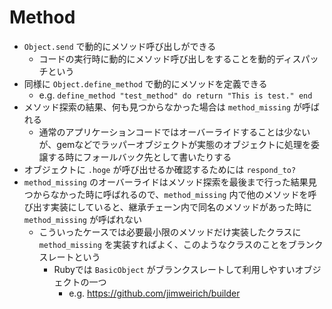 # Method

- `Object.send` で動的にメソッド呼び出しができる
    - コードの実行時に動的にメソッド呼び出しをすることを動的ディスパッチという
- 同様に `Object.define_method` で動的にメソッドを定義できる
    - e.g. `define_method "test_method" do return "This is test." end`
- メソッド探索の結果、何も見つからなかった場合は `method_missing` が呼ばれる
    - 通常のアプリケーションコードではオーバーライドすることは少ないが、gemなどでラッパーオブジェクトが実態のオブジェクトに処理を委譲する時にフォールバック先として書いたりする
- オブジェクトに `.hoge` が呼び出せるか確認するためには `respond_to?`
- `method_missing` のオーバーライドはメソッド探索を最後まで行った結果見つからなかった時に呼ばれるので、`method_missing` 内で他のメソッドを呼び出す実装にしていると、継承チェーン内で同名のメソッドがあった時に `method_missing` が呼ばれない
    - こういったケースでは必要最小限のメソッドだけ実装したクラスに `method_missing` を実装すればよく、このようなクラスのことをブランクスレートという
        - Rubyでは `BasicObject` がブランクスレートして利用しやすいオブジェクトの一つ
            - e.g. https://github.com/jimweirich/builder

